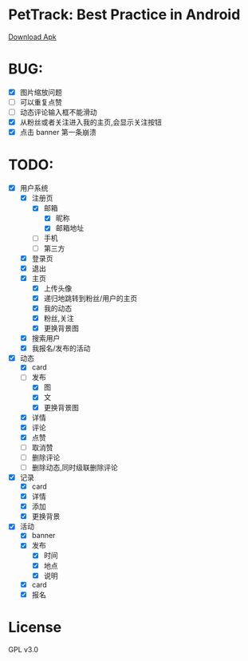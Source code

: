 # PetTrack: Best Practice in Android  

[Download Apk](https://github.com/TcongLi/PetTrack/releases)

# BUG:   
- [x] 图片缩放问题
- [ ] 可以重复点赞
- [ ] 动态评论输入框不能滑动
- [x] 从粉丝或者关注进入我的主页,会显示关注按钮
- [x] 点击 banner 第一条崩溃

# TODO:  
- [x] 用户系统
    - [x] 注册页
        - [x] 邮箱
            - [x] 昵称
            - [x] 邮箱地址
        - [ ] 手机
        - [ ] 第三方
    - [x] 登录页
    - [x] 退出
    - [x] 主页
        - [x] 上传头像
        - [x] 递归地跳转到粉丝/用户的主页
        - [x] 我的动态
        - [x] 粉丝,关注
        - [x] 更换背景图
    - [x] 搜索用户
    - [x] 我报名/发布的活动
- [x] 动态
    - [x] card
    - [ ] 发布
        - [x] 图
        - [x] 文
        - [x] 更换背景图
    - [x] 详情
    - [x] 评论
    - [x] 点赞
    - [ ] 取消赞
    - [ ] 删除评论
    - [ ] 删除动态,同时级联删除评论
- [x] 记录
    - [x] card
    - [x] 详情
    - [x] 添加
    - [x] 更换背景
- [x] 活动
    - [x] banner
    - [x] 发布
        - [x] 时间
        - [x] 地点
        - [x] 说明
    - [x] card
    - [x] 报名
    
# License  
GPL v3.0   